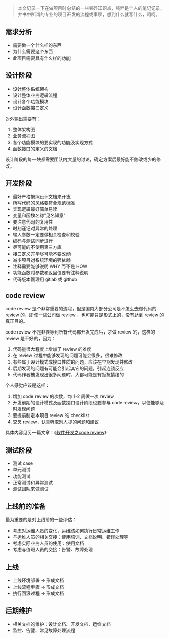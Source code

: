 > 本文记录一下在做项目时总结的一些零碎知识点，纯粹是个人的笔记记录，并书中所谓的专业的项目开发的流程或事项，想到什么就写什么，呵呵。




## 需求分析

* 需要做一个什么样的东西
* 为什么需要这个东西
* 此项目需要具有什么样的功能

## 设计阶段
* 设计整体系统架构
* 设计整体业务逻辑流程
* 设计各个功能模块
* 设计函数接口定义

对外输出需要有：
1. 整体架构图
2. 业务流程图
3. 各个功能模块的要实现的功能及实现方式
4. 函数接口的定义的文档

设计阶段的每一块都需要团队内大量的讨论，确定方案后最好能不修改或少的修改。


## 开发阶段
* 最好严格按照设计文档来开发
* 所写代码的风格要符合规范标准
* 实现逻辑最好简单易读
* 变量和函数名称"见名知意"
* 要注意代码的复用性
* 时刻谨记对异常的处理
* 输入参数一定要做相关检查和校验
* 编码与测试同步进行
* 尽可能的不使用第三方库
* 接口定义完毕尽可能不要改动
* 减少项目对系统环境的强依赖
* 注释需要能够说明 WHY 而不是 HOW
* 功能函数对参数和返回值要有注释说明
* 代码版本管理用 gitlab 或 github


## code review
code review 是个非常重要的流程，但是国内大部分公司是不怎么去做代码的 review 的，即使一些公司做 review ，也可能只是形式上的，没有达到 review 的真正目的。

code review 不是非要等到所有代码都开发完成后，才做 review 的，这样的 review 是不好的，因为：

1. 代码量很大程度上增加了 review 的难度
2. 在 review 过程中能够发现的问题可能会很多，很难修改
3. 有些属于设计模式或接口性质的问题，应该在早期发现并修改
4. 后期发现的问题有可能会引起其它的问题，引起连锁反应
5. 代码作者被发现出很多问题时，大都可能是有抵抗情绪的

个人感觉应该是这样：

1. 增加 code review 的次数，每 1-2 周做一次 review
2. 开发前期的设计模式及函数接口设计阶段也要参与 code review，以便能够及时发现问题
3. 要提前制定本项目 review 的 checklist
4. 交叉 review，认真听取别人提的问题和建议

具体内容见另一篇文章：《[软件开发之code review](https://www.linuxblogs.cn/articles/dev-code-review.html)》


## 测试阶段
* 测试 case
* 单元测试
* 功能测试
* 正常测试和异常测试
* 测试团队来做测试


## 上线前的准备
最为重要的是对上线前的一些评估：

* 考虑对运维人员的变化，运维该如何执行日常运维工作
* 与运维人员的相关交接：使用培训、文档说明、错误处理等
* 考虑实际业务人员的使用：使用文档
* 考虑与值班人员的交接：告警、故障处理


## 上线
* 上线环境部署 -> 形成文档
* 上线流程步骤 -> 形成文档
* 执行回滚过程 -> 形成文档


## 后期维护
* 相关文档的维护：设计文档、开发文档、运维文档
* 监控、告警、常见故障处理流程

